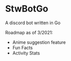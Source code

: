 # StwBotGo
A discord bot written in Go

Roadmap as of 3/2021:
- Anime suggestion feature
- Fun Facts
- Activity Stats


